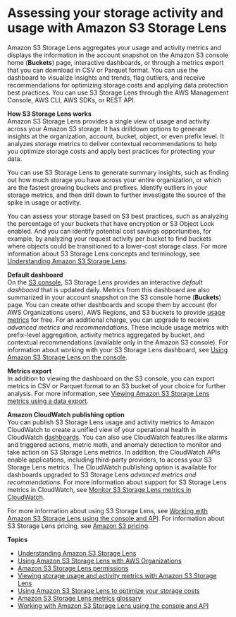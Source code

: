 # Assessing your storage activity and usage with Amazon S3 Storage Lens<a name="storage_lens"></a>

Amazon S3 Storage Lens aggregates your usage and activity metrics and displays the information in the account snapshot on the Amazon S3 console home \(**Buckets**\) page, interactive dashboards, or through a metrics export that you can download in CSV or Parquet format\. You can use the dashboard to visualize insights and trends, flag outliers, and receive recommendations for optimizing storage costs and applying data protection best practices\. You can use S3 Storage Lens through the AWS Management Console, AWS CLI, AWS SDKs, or REST API\.

**How S3 Storage Lens works**  
Amazon S3 Storage Lens provides a single view of usage and activity across your Amazon S3 storage\. It has drilldown options to generate insights at the organization, account, bucket, object, or even prefix level\. It analyzes storage metrics to deliver contextual recommendations to help you optimize storage costs and apply best practices for protecting your data\.

You can use S3 Storage Lens to generate summary insights, such as finding out how much storage you have across your entire organization, or which are the fastest growing buckets and prefixes\. Identify outliers in your storage metrics, and then drill down to further investigate the source of the spike in usage or activity\. 

You can assess your storage based on S3 best practices, such as analyzing the percentage of your buckets that have encryption or S3 Object Lock enabled\. And you can identify potential cost savings opportunities, for example, by analyzing your request activity per bucket to find buckets where objects could be transitioned to a lower\-cost storage class\. For more information about S3 Storage Lens concepts and terminology, see [Understanding Amazon S3 Storage Lens](storage_lens_basics_metrics_recommendations.md)\.

**Default dashboard**  
On the [S3 console](https://console.aws.amazon.com/s3), S3 Storage Lens provides an interactive *default dashboard* that is updated daily\. Metrics from this dashboard are also summarized in your account snapshot on the S3 console home \(**Buckets**\) page\. You can create other dashboards and scope them by account \(for AWS Organizations users\), AWS Regions, and S3 buckets to provide [usage metrics](https://docs.aws.amazon.com/AmazonS3/latest/userguide/storage_lens_basics_metrics_recommendations.html#storage_lens_basics_metrics_types) for free\. For an additional charge, you can upgrade to receive *advanced metrics and recommendations*\. These include usage metrics with prefix\-level aggregation, activity metrics aggregated by bucket, and contextual recommendations \(available only in the Amazon S3 console\)\. For information about working with your S3 Storage Lens dashboard, see [Using Amazon S3 Storage Lens on the console](storage_lens_console.md)\.

**Metrics export**  
In addition to viewing the dashboard on the S3 console, you can export metrics in CSV or Parquet format to an S3 bucket of your choice for further analysis\. For more information, see [Viewing Amazon S3 Storage Lens metrics using a data export](storage_lens_view_metrics_export.md)\.

**Amazon CloudWatch publishing option**  
You can publish S3 Storage Lens usage and activity metrics to Amazon CloudWatch to create a unified view of your operational health in CloudWatch [dashboards](https://docs.aws.amazon.com/AmazonCloudWatch/latest/monitoring/CloudWatch_Dashboards.html)\. You can also use CloudWatch features like alarms and triggered actions, metric math, and anomaly detection to monitor and take action on S3 Storage Lens metrics\. In addition, the CloudWatch APIs enable applications, including third\-party providers, to access your S3 Storage Lens metrics\. The CloudWatch publishing option is available for dashboards upgraded to S3 Storage Lens *advanced metrics and recommendations*\. For more information about support for S3 Storage Lens metrics in CloudWatch, see [Monitor S3 Storage Lens metrics in CloudWatch](storage_lens_view_metrics_cloudwatch.md)\.

For more information about using S3 Storage Lens, see [Working with Amazon S3 Storage Lens using the console and API](S3LensExamples.md)\. For information about S3 Storage Lens pricing, see [Amazon S3 pricing](http://aws.amazon.com/s3/pricing)\.

**Topics**
+ [Understanding Amazon S3 Storage Lens](storage_lens_basics_metrics_recommendations.md)
+ [Using Amazon S3 Storage Lens with AWS Organizations](storage_lens_with_organizations.md)
+ [Amazon S3 Storage Lens permissions](storage_lens_iam_permissions.md)
+ [Viewing storage usage and activity metrics with Amazon S3 Storage Lens](storage_lens_view_metrics.md)
+ [Using Amazon S3 Storage Lens to optimize your storage costs](storage-lens-optimize-storage.md)
+ [Amazon S3 Storage Lens metrics glossary](storage_lens_metrics_glossary.md)
+ [Working with Amazon S3 Storage Lens using the console and API](S3LensExamples.md)